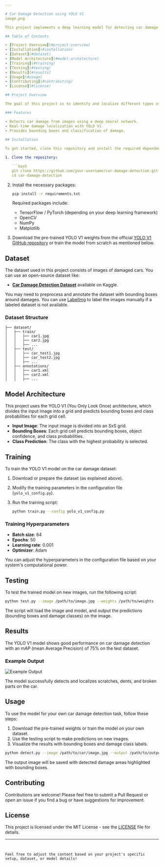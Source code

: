```yaml
---

# Car Damage Detection using YOLO V1
image.png

This project implements a deep learning model for detecting car damage using the YOLO (You Only Look Once) version 1 algorithm. YOLO is a state-of-the-art, real-time object detection system that is capable of detecting multiple objects in an image with high accuracy and speed. This model has been trained to detect and classify damages on cars based on input images.

## Table of Contents

- [Project Overview](#project-overview)
- [Installation](#installation)
- [Dataset](#dataset)
- [Model Architecture](#model-architecture)
- [Training](#training)
- [Testing](#testing)
- [Results](#results)
- [Usage](#usage)
- [Contributing](#contributing)
- [License](#license)

## Project Overview

The goal of this project is to identify and localize different types of damage on car bodies using YOLO V1. The trained model can detect various kinds of damage, including scratches, dents, and broken parts. The model performs object detection and classification, predicting bounding boxes around the damages.

### Features

- Detects car damage from images using a deep neural network.
- Real-time damage localization with YOLO V1.
- Provides bounding boxes and classification of damage.
  
## Installation

To get started, clone this repository and install the required dependencies.

1. Clone the repository:

   ```bash
   git clone https://github.com/your-username/car-damage-detection.git
   cd car-damage-detection
   ```

2. Install the necessary packages:

   ```bash
   pip install -r requirements.txt
   ```

   Required packages include:

   - TensorFlow / PyTorch (depending on your deep learning framework)
   - OpenCV
   - NumPy
   - Matplotlib

3. Download the pre-trained YOLO V1 weights from the official [YOLO V1 GitHub repository](https://github.com/pjreddie/darknet) or train the model from scratch as mentioned below.

## Dataset

The dataset used in this project consists of images of damaged cars. You can use an open-source dataset like:

- **[Car Damage Detection Dataset](https://www.kaggle.com/andrewmvd/car-damage-detection)** available on Kaggle.
  
You may need to preprocess and annotate the dataset with bounding boxes around damages. You can use [LabelImg](https://github.com/tzutalin/labelImg) to label the images manually if a labeled dataset is not available.

### Dataset Structure

```
├── dataset/
│   ├── train/
│   │   ├── car1.jpg
│   │   ├── car2.jpg
│   │   ├── ...
│   ├── test/
│   │   ├── car_test1.jpg
│   │   ├── car_test2.jpg
│   │   ├── ...
│   ├── annotations/
│   │   ├── car1.xml
│   │   ├── car2.xml
│   │   ├── ...
```

## Model Architecture

This project uses the YOLO V1 (You Only Look Once) architecture, which divides the input image into a grid and predicts bounding boxes and class probabilities for each grid cell.

- **Input Image**: The input image is divided into an SxS grid.
- **Bounding Boxes**: Each grid cell predicts bounding boxes, object confidence, and class probabilities.
- **Class Prediction**: The class with the highest probability is selected.

## Training

To train the YOLO V1 model on the car damage dataset:

1. Download or prepare the dataset (as explained above).
2. Modify the training parameters in the configuration file (`yolo_v1_config.py`).
3. Run the training script:

   ```bash
   python train.py --config yolo_v1_config.py
   ```

### Training Hyperparameters

- **Batch size**: 64
- **Epochs**: 50
- **Learning rate**: 0.001
- **Optimizer**: Adam

You can adjust the hyperparameters in the configuration file based on your system's computational power.

## Testing

To test the trained model on new images, run the following script:

```bash
python test.py --image /path/to/image.jpg --weights /path/to/weights
```

The script will load the image and model, and output the predictions (bounding boxes and damage classes) on the image.

## Results

The YOLO V1 model shows good performance on car damage detection with an mAP (mean Average Precision) of 75% on the test dataset.

### Example Output

![Example Output](example_output.png)

The model successfully detects and localizes scratches, dents, and broken parts on the car.

## Usage

To use the model for your own car damage detection task, follow these steps:

1. Download the pre-trained weights or train the model on your own dataset.
2. Use the testing script to make predictions on new images.
3. Visualize the results with bounding boxes and damage class labels.

```bash
python detect.py --image /path/to/car/image.jpg --output /path/to/output
```

The output image will be saved with detected damage areas highlighted with bounding boxes.

## Contributing

Contributions are welcome! Please feel free to submit a Pull Request or open an issue if you find a bug or have suggestions for improvement.

## License

This project is licensed under the MIT License - see the [LICENSE](LICENSE) file for details.

---
```


Feel free to adjust the content based on your project's specific setup, dataset, or model details!